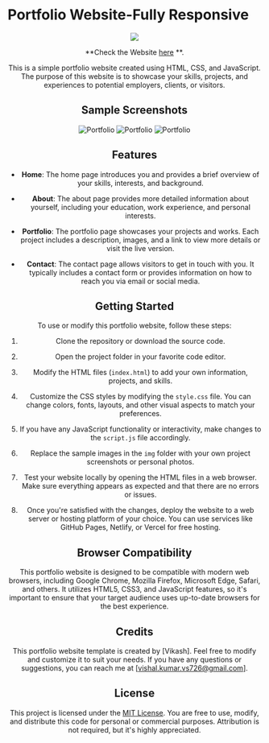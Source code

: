# Portfolio Website-Fully Responsive

<div align = "center">
 <img src="./img/mental-health.png" />
 <div>
  
**Check the Website [here](https://honeyvikash.github.io/Portfolio/) **.

This is a simple portfolio website created using HTML, CSS, and JavaScript. The purpose of this website is to showcase your skills, projects, and experiences to potential employers, clients, or visitors.
   </br>

## Sample Screenshots
![Portfolio](./img/ss_pc.png)
![Portfolio](./img/mob_2.jpg)
![Portfolio](./img/mob_1.jpg)

## Features

- **Home**: The home page introduces you and provides a brief overview of your skills, interests, and background.

- **About**: The about page provides more detailed information about yourself, including your education, work experience, and personal interests.

- **Portfolio**: The portfolio page showcases your projects and works. Each project includes a description, images, and a link to view more details or visit the live version.

- **Contact**: The contact page allows visitors to get in touch with you. It typically includes a contact form or provides information on how to reach you via email or social media.

## Getting Started

To use or modify this portfolio website, follow these steps:

1. Clone the repository or download the source code.

2. Open the project folder in your favorite code editor.

3. Modify the HTML files (`index.html`) to add your own information, projects, and skills.

4. Customize the CSS styles by modifying the `style.css` file. You can change colors, fonts, layouts, and other visual aspects to match your preferences.

5. If you have any JavaScript functionality or interactivity, make changes to the `script.js` file accordingly.

6. Replace the sample images in the `img` folder with your own project screenshots or personal photos.

7. Test your website locally by opening the HTML files in a web browser. Make sure everything appears as expected and that there are no errors or issues.

8. Once you're satisfied with the changes, deploy the website to a web server or hosting platform of your choice. You can use services like GitHub Pages, Netlify, or Vercel for free hosting.

## Browser Compatibility

This portfolio website is designed to be compatible with modern web browsers, including Google Chrome, Mozilla Firefox, Microsoft Edge, Safari, and others. It utilizes HTML5, CSS3, and JavaScript features, so it's important to ensure that your target audience uses up-to-date browsers for the best experience.

## Credits

This portfolio website template is created by [Vikash]. Feel free to modify and customize it to suit your needs. If you have any questions or suggestions, you can reach me at [vishal.kumar.vs726@gmail.com].

## License

This project is licensed under the [MIT License](https://opensource.org/licenses/MIT). You are free to use, modify, and distribute this code for personal or commercial purposes. Attribution is not required, but it's highly appreciated.
